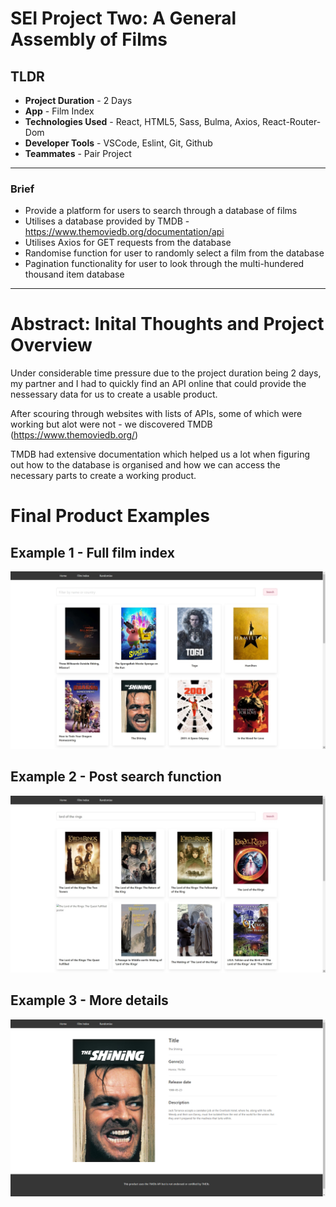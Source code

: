 # SEI Project Two: A General Assembly of Films

## TLDR

- **Project Duration** - 2 Days
- **App** - Film Index
- **Technologies Used** - React, HTML5, Sass, Bulma, Axios, React-Router-Dom
- **Developer Tools** - VSCode, Eslint, Git, Github
- **Teammates** - Pair Project
____

### Brief
- Provide a platform for users to search through a database of films
- Utilises a database provided by TMDB -
https://www.themoviedb.org/documentation/api
- Utilises Axios for GET requests from the database
- Randomise function for user to randomly select a film from the database
- Pagination functionality for user to look through the multi-hundered thousand item database

____

# Abstract: Inital Thoughts and Project Overview

Under considerable time pressure due to the project duration being 2 days, my partner and I had to quickly find an API online that could provide the nessessary data for us to create a usable product.

After scouring through websites with lists of APIs, some of which were working but alot were not - we discovered TMDB (https://www.themoviedb.org/)

TMDB had extensive documentation which helped us a lot when figuring out how to the database is organised and how we can access the necessary parts to create a working product.  

# Final Product Examples

## Example 1 - Full film index
![filmindex](src\read-me-images\filmindex.jpg)
## Example 2 - Post search function
![filmindex](src\read-me-images\filmsearch.jpg)
## Example 3 - More details
![filmindex](src\read-me-images\filmshow.png)
